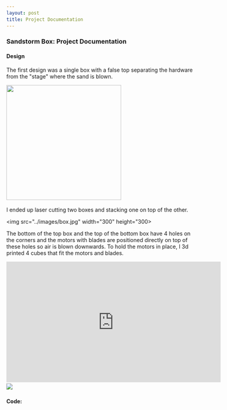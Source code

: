 ```yaml
---
layout: post
title: Project Documentation
---
```


### Sandstorm Box: Project Documentation

#### Design
The first design was a single box with a false top separating the hardware from the "stage" where the sand is blown.

<img src="../images/sandstorm_box1.png" width="300" height="300">

I ended up laser cutting two boxes and stacking one on top of the other. 

<img src="../images/box.jpg" width="300" height="300>

The bottom of the top box and the top of the bottom box have 4 holes on the corners and the motors with blades are positioned directly on top of these holes so air is blown downwards.
To hold the motors in place, I 3d printed 4 cubes that fit the motors and blades.

<iframe width="560" height="315" src="https://www.youtube.com/embed/Bgkv-HUuV8s" frameborder="0" allowfullscreen></iframe>

<img src="../images/motorbase.jpg" width="400">


#### Code:


